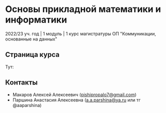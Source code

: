# Основы прикладной математики и информатики 

2022/23 уч. год | 1 модуль | 1 курс магистратуры ОП "Коммуникации, основанные на данных"

## Страница курса

Тут: 

## Контакты

+ Макаров Алексей Алексеевич (pishipropalo7@gmail.com)
+ Паршина Анастасия Алексеевна (a.a.parshina@ya.ru или тг @aaparshina)
